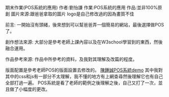 期末作業(POS系統的應用)
作者:劉怡謙
作業:POS系統的應用
作品:並非100%原創
圖片來源:跟爸爸拿取的圖片 logo是自己修改過的因為畫質不佳

前言:
一開始沒有頭緒，後來想到可以幫爸爸弄一個簡易的網站，最後選擇做POS了。

創作想法來源:
大部分是參考老師上課內容以及在W3school學習到的東西，然後融合運用。

作品參考來源:
作品中所參考的資料，及我對其理解及改篇的程度。

版面配置是參考老師POS的版面設置去修改的。 [陳鍾誠POS系統demo](https://github.com/ccccourse/wp/tree/master/code/08-app2/pos/06-report?fbclid=IwAR3eRSOI1dE_rKJ_TN7nU8RJVbjKaRAtuw7uOWgsm4AeT_GwDz2AFZ3Bjzg)
其中我對其中的css和js有一部分不太理解，我不懂的地方有上網查尋然後理解它也有自己全部打過一遍。
POS系統是看了老師的範例之後理解之後，自己又打了一次，並且做了小幅度的更改。